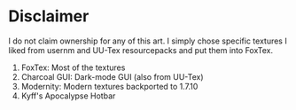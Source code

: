 # Disclaimer
I do not claim ownership for any of this art. I simply chose specific textures I liked from usernm and UU-Tex resourcepacks and put them into FoxTex.

1. FoxTex: Most of the textures
2. Charcoal GUI: Dark-mode GUI (also from UU-Tex)
3. Modernity: Modern textures backported to 1.7.10
4. Kyff's Apocalypse Hotbar
